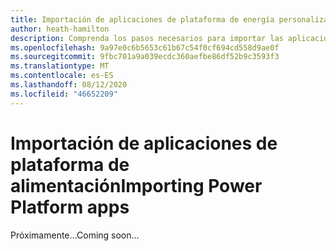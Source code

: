 ```yaml
---
title: Importación de aplicaciones de plataforma de energía personalizadas en Microsoft Teams
author: heath-hamilton
description: Comprenda los pasos necesarios para importar las aplicaciones de Microsoft creadas con soluciones sin código o de bajo código, como Power apps.
ms.openlocfilehash: 9a97e0c6b5653c61b67c54f0cf694cd558d9ae0f
ms.sourcegitcommit: 9fbc701a9a039ecdc360aefbe86df52b9c3593f3
ms.translationtype: MT
ms.contentlocale: es-ES
ms.lasthandoff: 08/12/2020
ms.locfileid: "46652209"
---
```

# <a name="importing-power-platform-apps"></a><span data-ttu-id="0a3c2-103">Importación de aplicaciones de plataforma de alimentación</span><span class="sxs-lookup"><span data-stu-id="0a3c2-103">Importing Power Platform apps</span></span>

<span data-ttu-id="0a3c2-104">Próximamente...</span><span class="sxs-lookup"><span data-stu-id="0a3c2-104">Coming soon...</span></span>
